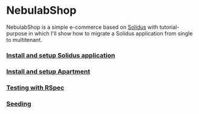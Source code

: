 # NebulabShop

NebulabShop is a simple e-commerce based on [Solidus](solidus-gh) with
tutorial-purpose in which I'll show how to migrate a Solidus application from
single to multitenant.

### [Install and setup Solidus application](SOLIDUS_SETUP.md)

### [Install and setup Apartment](config/initializers#install-and-setup-apartment-gem)

### [Testing with RSpec](spec/#testing-with-rspec)

### [Seeding](spec#seeding)
